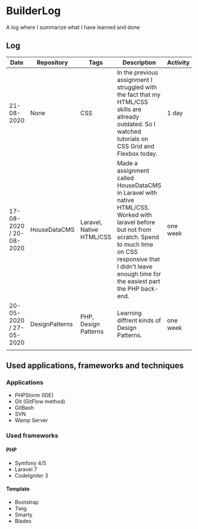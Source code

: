 # BuilderLog
A log where I summarize what I have learned and done

## Log

| Date | Repository | Tags | Description | Activity |
|---|---|---|---|---|
| 21-08-2020 | None | CSS | In the previous assignment I struggled with the fact that my HTML/CSS skills are allready outdated. So I watched tutorials on CSS Grid and Flexbox today. | 1 day |
| 17-08-2020 / 20-08-2020 | HouseDataCMS | Laravel, Native HTML/CSS | Made a assignment called HouseDataCMS in Laravel with native HTML/CSS. Worked with laravel before but not from scratch. Spend to much time on CSS responsive that I didn't leave enough time for the easiest part the PHP back-end. | one week |
| 20-05-2020 / 27-05-2020 | DesignPatterns | PHP, Design Patterns | Learning diffrent kinds of Design Patterns. | one week |
|   |   |   |

## Used applications, frameworks and techniques

### Applications
* PHPStorm (IDE)
* Git (GitFlow method)
* GitBash
* SVN
* Wamp Server

### Used frameworks
#### PHP
* Symfony 4/5
* Laravel 7
* CodeIgniter 3

#### Template
* Bootstrap
* Twig
* Smarty
* Blades
